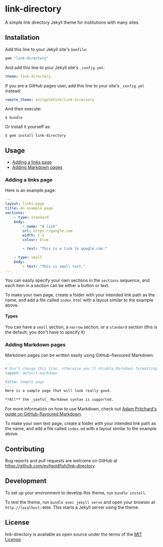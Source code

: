 # link-directory

A simple link directory Jekyll theme for institutions with many sites.

## Installation

Add this line to your Jekyll site's `Gemfile`:

```ruby
gem "link-directory"
```

And add this line to your Jekyll site's `_config.yml`:

```yaml
theme: link-directory
```

If you are a GitHub pages user, add this line to your site's `_config.yml` instead:

```yaml
remote_theme: evilgoldfish/link-directory
```

And then execute:

    $ bundle

Or install it yourself as:

    $ gem install link-directory

## Usage

- [Adding a links page](#adding-a-links-page)
- [Adding Markdown pages](#adding-markdown-pages)

### Adding a links page

Here is an example page:

```yaml
---
layout: links-page
title: An example page
sections:
    - type: standard
    body:
        - name: "A link"
        url: https://google.com
        width: 1-1
        colour: blue

        - text: "This is a link to google.com."

    - type: small
    body:
        - text: "This is small text."
---
```

You can easily specify your own sections in the `sections` sequence, and each item in a section can be either a button or text.

To make your own page, create a folder with your intended link path as the name, and add a file called `index.html` with a layout similar to the example above.

#### Types

You can have a `small` section, a `narrow` section, or a `standard` section (this is the default; you don't have to specify it)

### Adding Markdown pages

Markdown pages can be written easily using GitHub-flavoured Markdown.

```markdown
---
# Don't change this line, otherwise you'll disable Markdown formatting.
layout: default-markdown

title: Sample page
---
Here is a sample page that will look really good.

**All** the _useful_ Markdown syntax is supported.
```

For more information on how to use Markdown, check out [Adam Pritchard's guide on GitHub-flavoured Markdown](https://github.com/adam-p/markdown-here/wiki/Markdown-Cheatsheet).

To make your own text page, create a folder with your intended link path as the name, and add a file called `index.md` with a layout similar to the example above.

## Contributing

Bug reports and pull requests are welcome on GitHub at https://github.com/evilgoldfish/link-directory.

## Development

To set up your environment to develop this theme, run `bundle install`.

To test the theme, run `bundle exec jekyll serve` and open your browser at `http://localhost:4000`. This starts a Jekyll server using the theme.

## License

link-directory is available as open source under the terms of the [MIT License](https://opensource.org/licenses/MIT).

